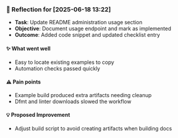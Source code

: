 ### :book: Reflection for [2025-06-18 13:22]
  - **Task**: Update README administration usage section
  - **Objective**: Document usage endpoint and mark as implemented
  - **Outcome**: Added code snippet and updated checklist entry

#### :sparkles: What went well
  - Easy to locate existing examples to copy
  - Automation checks passed quickly

#### :warning: Pain points
  - Example build produced extra artifacts needing cleanup
  - Dfmt and linter downloads slowed the workflow

#### :bulb: Proposed Improvement
  - Adjust build script to avoid creating artifacts when building docs
